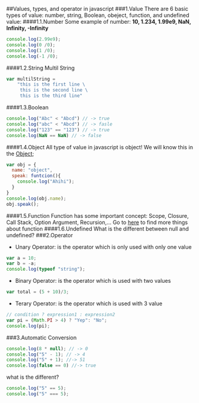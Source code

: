##Values, types, and operator in javascript
###1.Value
There are 6 basic types of value: number, string, Boolean, obeject, function, and undefined value:
####1.1.Number
Some example of number: **10, 1.234, 1.99e9, NaN, Infinity, -Infinity**
```javascript
console.log(2.99e9); 
console.log(0 /0);
console.log(1 /0);
console.log(-1 /0);
```
####1.2.String
Multil String
```javascript
var multilString = 
    "this is the first line \
     this is the second line \
     this is the third line"
```
####1.3.Boolean
```javascript
console.log("Abc" < "Abcd") // -> true
console.log("abc" < "Abcd") // -> fasle
console.log("123" == "123") // -> true
console.log(NaN == NaN) // -> false
```
####1.4.Object
All type of value in javascript is object! We will know this in the [Object]();
```javascript
var obj = {
  name: "object",
  speak: funtcion(){
    console.log("Ahihi");
  }
}
console.log(obj.name);
obj.speak();
```
####1.5.Function
Function has some important concept: Scope, Closure, Call Stack, Option Argument, Recursion,... Go to [here]() to find more things about function
####1.6.Undefined
What is the different between null and undefined?
###2.Operator
+ Unary Operator: is the operator which is only used with only one value
```javascript
var a = 10;
var b = -a;
console.log(typeof "string");
```
+ Binary Operator: is the operator which is used with two values
```javascript
var total = (5 + 10)/3;
```
+ Terary Operator: is the operator which is used with 3 value
```javascript
// condition ? expression1 : expression2
var pi = (Math.PI > 4) ? "Yep": "No";
console.log(pi);
```
###3.Automatic Conversion
```javascript
console.log(8 * null); // -> 0
console.log("5" - 1); // -> 4
console.log("5" + 1); //-> 51
console.log(false == 0) //-> true
```
what is the different?
```javascript
console.log("5" == 5);
console.log("5" === 5);
```

